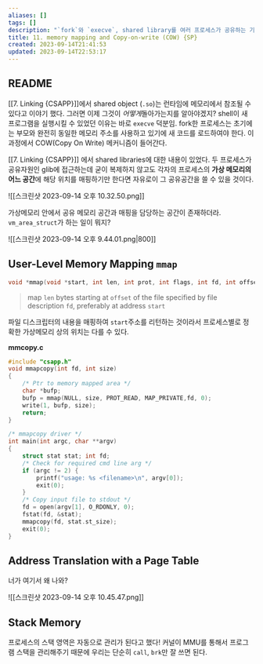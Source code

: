 ```yaml
---
aliases: []
tags: []
description: "`fork`와 `execve`, shared library를 여러 프로세스가 공유하는 기법인 Copy on Write 기법, 대망의 `mmap`"
title: 11. memory mapping and Copy-on-write (COW) {SP}
created: 2023-09-14T21:41:53
updated: 2023-09-14T22:53:17
---
```


## README

[[7. Linking {CSAPP}]]에서 shared object (`.so`)는 런타임에 메모리에서 참조될 수 있다고 이야기 했다. 그러면 이제 그것이 *어떻게*돌아가는지를 알아야겠지? shell이 새 프로그램을 실행시킬 수 있었던 이유는 바로 `execve` 덕분임. fork한 프로세스는 초기에는 부모와 완전히 동일한 메모리 주소를 사용하고 있기에 새 코드를 로드하여야 한다. 이 과정에서 COW(Copy On Write) 메커니즘이 들어간다. 

[[7. Linking {CSAPP}]] 에서 shared libraries에 대한 내용이 있었다. 두 프로세스가 공유자원인 glib에 접근하는데 굳이 복제하지 않고도 각자의 프로세스의 **가상 메모리의 어느 공간**에 해당 위치를 매핑하기만 한다면 자유로이 그 공유공간을 쓸 수 있을 것이다.  

![[스크린샷 2023-09-14 오후 10.32.50.png]]  

가상메모리 안에서 공유 메모리 공간과 매핑을 담당하는 공간이 존재하더라. `vm_area_struct`가 하는 일이 뭐지?  

![[스크린샷 2023-09-14 오후 9.44.01.png|800]]

## User-Level Memory Mapping `mmap`

```c
void *mmap(void *start, int len, int prot, int flags, int fd, int offset)
```

> map `len` bytes starting at `offset` of the file specified by file description `fd`, preferably at address `start`

파일 디스크립터의 내용을 매핑하여 `start`주소를 리턴하는 것이라서 프로세스별로 정확한 가상메모리 상의 위치는 다를 수 있다.

**mmcopy.c**

```c
#include "csapp.h"
void mmapcopy(int fd, int size)
{
	/* Ptr to memory mapped area */
	char *bufp;
	bufp = mmap(NULL, size, PROT_READ, MAP_PRIVATE,fd, 0); 
	write(1, bufp, size);
	return; 
}

/* mmapcopy driver */
int main(int argc, char **argv)
{
	struct stat stat; int fd;
	/* Check for required cmd line arg */
	if (argc != 2) {
		printf("usage: %s <filename>\n", argv[0]); 
		exit(0);
	}
	/* Copy input file to stdout */
	fd = open(argv[1], O_RDONLY, 0); 
	fstat(fd, &stat);
	mmapcopy(fd, stat.st_size); 
	exit(0);
}
```

## Address Translation with a Page Table

너가 여기서 왜 나와?

![[스크린샷 2023-09-14 오후 10.45.47.png]]

## Stack Memory

프로세스의 스택 영역은 자동으로 관리가 된다고 했다! 커널이 MMU를 통해서 프로그램 스택을 관리해주기 때문에 우리는 단순히 `call`, `brk`만 잘 쓰면 된다.
